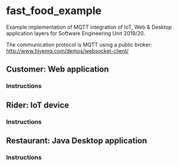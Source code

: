 # fast_food_example
 Example implementation of MQTT integration of IoT, Web & Desktop application layers for Software Engineering Unit 2019/20.

 The communication protocol is MQTT using a public broker: http://www.hivemq.com/demos/websocket-client/

## Customer: Web application

### Instructions

## Rider: IoT device

### Instructions

## Restaurant: Java Desktop application

### Instructions
